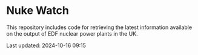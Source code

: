 # Nuke Watch

This repository includes code for retrieving the latest information available on the output of EDF nuclear power plants in the UK.

Last updated: 2024-10-16 09:15